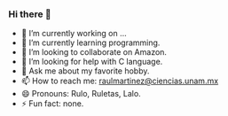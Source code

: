 ### Hi there 👋

- 🔭 I’m currently working on ...
- 🌱 I’m currently learning programming.
- 👯 I’m looking to collaborate on Amazon.
- 🤔 I’m looking for help with C language.
- 💬 Ask me about my favorite hobby.
- 📫 How to reach me: raulmartinez@ciencias.unam.mx
- 😄 Pronouns: Rulo, Ruletas, Lalo.
- ⚡ Fun fact: none.
